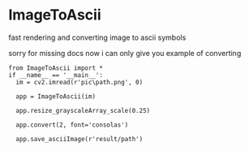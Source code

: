 # ImageToAscii
fast rendering and converting image to ascii symbols


sorry for missing docs 
now i can only give you example of converting 


```
from ImageToAscii import *
if __name__ == '__main__':
  im = cv2.imread(r'pic\path.png', 0)

  app = ImageToAscii(im)
    
  app.resize_grayscaleArray_scale(0.25)

  app.convert(2, font='consolas')
    
  app.save_asciiImage(r'result/path')
